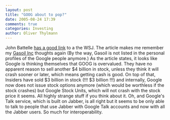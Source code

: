 ```yaml
---
layout: post
title: "GOOG about to pop?"
date: 2005-08-24 17:39
comments: true
categories: Investing
author: Oliver Thylmann
---
```



John Battelle [has a good link](http://battellemedia.com/archives/001819.php) to a the WSJ. The article makes me remember my [Gasoil Inc](http://blog.thylmann.net/2005/02/what_gasoil_inc.html) thoughts again (By the way, Gasoil is not listed in the personal profiles of the Google people anymore.) As the article states, it looks like Google is thinking themselves that GOOG is overvalued. They have no apparent reason to sell another $4 billion in stock, unless they think it will crash sooner or later, which means getting cash is good. On top of that, Insiders have sold $3 billion in stock (!!! $3 billion !!!) and internally, Google now does not issue stock options anymore (which would be worthless if the stock crashes) but Google Stock Units, which will not crash with the stock price it seems. All highly strange stuff if you think about it. Oh, and Google's Talk service, which is built on Jabber, is all right but it seems to be only able to talk to people that use Jabber with Google Talk accounts and now with all the Jabber users. So much for interoperability.


